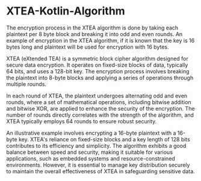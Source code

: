 # XTEA-Kotlin-Algorithm
The encryption process in the XTEA algorithm is done by taking each plaintext per 8 byte block and breaking it into odd and even rounds. An example of encryption in the XTEA algorithm, if it is known that the key is 16 bytes long and plaintext will be used for encryption with 16 bytes.


XTEA (eXtended TEA) is a symmetric block cipher algorithm designed for secure data encryption. It operates on fixed-size blocks of data, typically 64 bits, and uses a 128-bit key. The encryption process involves breaking the plaintext into 8-byte blocks and applying a series of operations through multiple rounds.

In each round of XTEA, the plaintext undergoes alternating odd and even rounds, where a set of mathematical operations, including bitwise addition and bitwise XOR, are applied to enhance the security of the encryption. The number of rounds directly correlates with the strength of the algorithm, and XTEA typically employs 64 rounds to ensure robust security.

An illustrative example involves encrypting a 16-byte plaintext with a 16-byte key. XTEA's reliance on fixed-size blocks and a key length of 128 bits contributes to its efficiency and simplicity. The algorithm exhibits a good balance between speed and security, making it suitable for various applications, such as embedded systems and resource-constrained environments. However, it is essential to manage key distribution securely to maintain the overall effectiveness of XTEA in safeguarding sensitive data.
